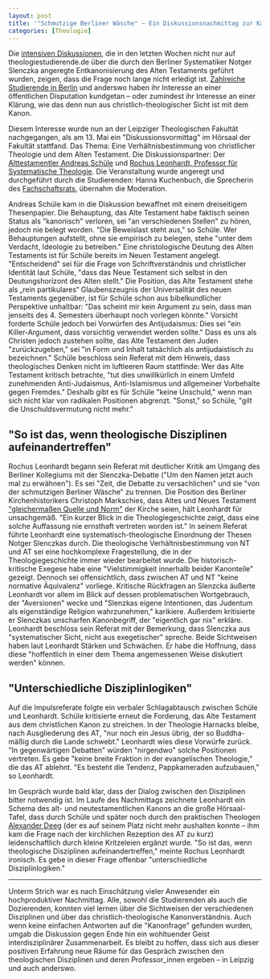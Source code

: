 ```yaml
---
layout: post
title: '"Schmutzige Berliner Wäsche" – Ein Diskussionsnachmittag zur Kanonizität des AT in Leipzig'
categories: [Theologie]
---
```


Die [intensiven Diskussionen](http://www.theologiestudierende.de/2015/04/28/worum-es-in-der-at-debatte-in-berlin-geht/), die in den letzten Wochen nicht nur auf theologiestudierende.de über die durch den Berliner Systematiker Notger Slenczka angeregte Entkanonisierung des Alten Testaments geführt wurden, zeigen, dass die Frage noch lange nicht erledigt ist. [Zahlreiche Studierende in Berlin](http://www.theologiestudierende.de/2015/04/24/wir-wollen-die-disputation-eine-theologische-schlammschlacht-um-das-alte-testament/) und anderswo haben ihr Interesse an einer öffentlichen Disputation kundgetan – oder zumindest ihr Interesse an einer Klärung, wie das denn nun aus christlich-theologischer Sicht ist mit dem Kanon.

Diesem Interesse wurde nun an der Leipziger Theologischen Fakultät nachgegangen, als am 13. Mai ein "Diskussionsvormittag" im Hörsaal der Fakultät stattfand. Das Thema: Eine Verhältnisbestimmung von christlicher Theologie und dem Alten Testament. Die Diskussionspartner: Der [Alttestamentler Andreas Schüle](http://www.theologiestudierende.de/2013/11/03/theologie-das-muss-ja-nicht-schaden/) und [Rochus Leonhardt, Professor für Systematische Theologie](https://systema.theol.uni-leipzig.de/mitarbeiterinnen-und-mitarbeiter/prof-dr-rochus-leonhardt/). Die Veranstaltung wurde angeregt und durchgeführt durch die Studierenden: Hanna Kuchenbuch, die Sprecherin des [Fachschaftsrats](http://www.uni-leipzig.de/~theostud/wordpress/?page_id=9), übernahm die Moderation.

Andreas Schüle kam in die Diskussion bewaffnet mit einem dreiseitigem Thesenpapier. Die Behauptung, das Alte Testament habe faktisch seinen Status als "kanonisch" verloren, sei "an verschiedenen Stellen" zu hören, jedoch nie belegt worden. "Die Beweislast steht aus," so Schüle. Wer Behauptungen aufstellt, ohne sie empirisch zu belegen, stehe "unter dem Verdacht, Ideologie zu betreiben." Eine christologische Deutung des Alten Testaments ist für Schüle bereits im Neuen Testament angelegt. "Entscheidend" sei für die Frage von Schriftverständnis und christlicher Identität laut Schüle, "dass das Neue Testament sich selbst in den Deutungshorizont des Alten stellt." Die Position, das Alte Testament stehe als „rein partikulares“ Glaubenszeugnis der Universalität des neuen Testaments gegenüber, ist für Schüle schon aus bibelkundlicher Perspektive unhaltbar: "Das scheint mir kein Argument zu sein, dass man jenseits des 4. Semesters überhaupt noch vorlegen könnte." Vorsicht forderte Schüle jedoch bei Vorwürfen des Antijudaismus: Dies sei "ein Killer-Argument, dass vorsichtig verwendet werden sollte." Dass es uns als Christen jedoch zustehen sollte, das Alte Testament den Juden "zurückzugeben," sei "in Form und Inhalt tatsächlich als antijudaistisch zu bezeichnen." Schüle beschloss sein Referat mit dem Hinweis, dass theologisches Denken nicht im luftleeren Raum stattfinde: Wer das Alte Testament kritisch betrachte, "tut dies unwillkürlich in einem Umfeld zunehmenden Anti-Judaismus, Anti-Islamismus und allgemeiner Vorbehalte gegen Fremdes." Deshalb gibt es für Schüle "keine Unschuld," wenn man sich nicht klar von radikalen Positionen abgrenzt. "Sonst," so Schüle, "gilt die Unschuldsvermutung nicht mehr."

## "So ist das, wenn theologische Disziplinen aufeinandertreffen"

Rochus Leonhardt begann sein Referat mit deutlicher Kritik am Umgang des Berliner Kollegiums mit der Slenczka-Debatte ("Um den Namen jetzt auch mal zu erwähnen"). Es sei "Zeit, die Debatte zu versachlichen" und sie "von der schmutzigen Berliner Wäsche" zu trennen. Die Position des Berliner Kirchenhistorikers Christoph Markschies, dass Altes und Neues Testament ["gleichermaßen Quelle und Norm"](https://www.theologie.hu-berlin.de/de/st/stellungnahme-zu-den-aeusserungen-von-herrn-slenczka-1.pdf) der Kirche seien, hält Leonhardt für unsachgemäß. "Ein kurzer Blick in die Theologiegeschichte zeigt, dass eine solche Auffassung nie ernsthaft vertreten worden ist." In seinem Referat führte Leonhardt eine systematisch-theologische Einordnung der Thesen Notger Slenczkas durch. Die theologische Verhältnisbestimmung von NT und AT sei eine hochkomplexe Fragestellung, die in der Theologiegeschichte immer wieder bearbeitet wurde. Die historisch-kritische Exegese habe eine "Vielstimmigkeit innerhalb beider Kanonteile" gezeigt. Dennoch sei offensichtlich, dass zwischen AT und NT "keine normative Äquivalenz" vorliege. Kritische Rückfragen an Slenzcka äußerte Leonhardt vor allem im Blick auf dessen problematischen Wortgebrauch, der "Aversionen" wecke und "Slenzkas eigene Intentionen, das Judentum als eigenständige Religion wahrzunehmen," karikiere. Außerdem kritisierte er Slenczkas unscharfen Kanonbegriff, der "eigentlich gar nix" erkläre. Leonhardt beschloss sein Referat mit der Bemerkung, dass Slenczka aus "systematischer Sicht, nicht aus exegetischer" spreche. Beide Sichtweisen haben laut Leonhardt Stärken und Schwächen. Er habe die Hoffnung, dass diese "hoffentlich in einer dem Thema angemessenen Weise diskutiert werden" können.

## "Unterschiedliche Disziplinlogiken"

Auf die Impulsreferate folgte ein verbaler Schlagabtausch zwischen Schüle und Leonhardt. Schüle kritisierte erneut die Forderung, das Alte Testament aus dem christlichen Kanon zu streichen. In der Theologie Harnacks bleibe, nach Ausgliederung des AT, "nur noch ein Jesus übrig, der so Buddha-mäßig durch die Lande schwebt." Leonhardt wies diese Vorwürfe zurück. "In gegenwärtigen Debatten" würden "nirgendwo" solche Positionen vertreten. Es gebe "keine breite Fraktion in der evangelischen Theologie," die das AT ablehnt. "Es besteht die Tendenz, Pappkameraden aufzubauen," so Leonhardt.

Im Gespräch wurde bald klar, dass der Dialog zwischen den Disziplinen bitter notwendig ist. Im Laufe des Nachmittags zeichnete Leonhardt ein Schema des alt- und neutestamentlichen Kanons an die große Hörsaal-Tafel, dass durch Schüle und später noch durch den praktischen Theologen [Alexander Deeg](https://de.wikipedia.org/wiki/Alexander_Deeg) (der es auf seinem Platz nicht mehr aushalten konnte – ihm kam die Frage nach der kirchlichen Rezeption des AT zu kurz) leidenschaftlich durch kleine Kritzeleien ergänzt wurde. "So ist das, wenn theologische Disziplinen aufeinandertreffen," meinte Rochus Leonhardt ironisch. Es gebe in dieser Frage offenbar "unterschiedliche Disziplinlogiken."

----

Unterm Strich war es nach Einschätzung vieler Anwesender ein hochproduktiver Nachmittag. Alle, sowohl die Studierenden als auch die Dozierenden, konnten viel lernen über die Sichtweisen der verschiedenen Disziplinen und über das christlich-theologische Kanonverständnis. Auch wenn keine einfachen Antworten auf die "Kanonfrage" gefunden wurden, umgab die Diskussion gegen Ende hin ein wohltuender Geist interdisziplinärer Zusammenarbeit. Es bleibt zu hoffen, dass sich aus dieser positiven Erfahrung neue Räume für das Gespräch zwischen den theologischen Disziplinen und deren Professor_innen ergeben – in Leipzig und auch anderswo.